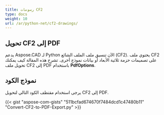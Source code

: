 ```yaml
---
title: رسومات CF2
type: docs
weight: 10
url: /ar/python-net/cf2-drawings/
---
```


## **تحويل CF2 إلى PDF**

يدعم Aspose.CAD لـ Python الآن تنسيق ملف الملف الشائع (CF2). يحتوي ملف CF2 على تصميمات حزمة ثلاثية الأبعاد أو بيانات نموذج أخرى. تشرح هذه المقالة كيف يمكنك تحويل ملف CF2 إلى PDF باستخدام **PdfOptions**.

## نموذج الكود

يرجى استخدام مقتطف الكود التالي لتحويل CF2 إلى PDF.

{{< gist "aspose-com-gists" "511bcfad674670f7484dcd1c47480b11" "Convert-CF2-to-PDF-Export.py" >}}
